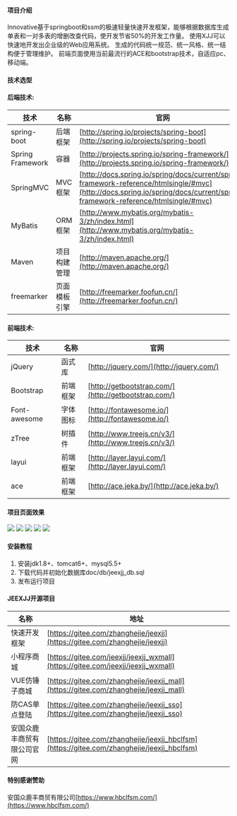 #### 项目介绍
Innovative基于springboot和ssm的极速轻量快速开发框架，能够根据数据库生成单表和一对多表的增删改查代码，使开发节省50%的开发工作量。
使用XJJ可以快速地开发出企业级的Web应用系统。 生成的代码统一规范、统一风格、统一结构便于管理维护。
前端页面使用当前最流行的ACE和bootstrap技术，自适应pc、移动端。

#### 技术选型
#### 后端技术:
技术 | 名称 | 官网
----|------|----
spring-boot | 后端框架  | [http://spring.io/projects/spring-boot](http://spring.io/projects/spring-boot)
Spring Framework | 容器  | [http://projects.spring.io/spring-framework/](http://projects.spring.io/spring-framework/)
SpringMVC | MVC框架  | [http://docs.spring.io/spring/docs/current/spring-framework-reference/htmlsingle/#mvc](http://docs.spring.io/spring/docs/current/spring-framework-reference/htmlsingle/#mvc)
MyBatis | ORM框架  | [http://www.mybatis.org/mybatis-3/zh/index.html](http://www.mybatis.org/mybatis-3/zh/index.html)
Maven | 项目构建管理  | [http://maven.apache.org/](http://maven.apache.org/)
freemarker | 页面模板引擎  | [http://freemarker.foofun.cn/](http://freemarker.foofun.cn/)


#### 前端技术:
技术 | 名称 | 官网
----|------|----
jQuery | 函式库  | [http://jquery.com/](http://jquery.com/)
Bootstrap | 前端框架  | [http://getbootstrap.com/](http://getbootstrap.com/)
Font-awesome | 字体图标  | [http://fontawesome.io/](http://fontawesome.io/)
zTree | 树插件  | [http://www.treejs.cn/v3/](http://www.treejs.cn/v3/)
layui | 前端框架  | [http://layer.layui.com/](http://layer.layui.com/)
ace | 前端框架  | [http://ace.jeka.by/](http://ace.jeka.by/)


#### 项目页面效果
![](https://gitee.com/zhanghejie/Innovative/raw/master/doc/img/page1.png)
![](https://gitee.com/zhanghejie/Innovative/raw/master/doc/img/page2.png)
![](https://gitee.com/zhanghejie/Innovative/raw/master/doc/img/page3.png)
![](https://gitee.com/zhanghejie/Innovative/raw/master/doc/img/page4.png)
![](https://gitee.com/zhanghejie/Innovative/raw/master/doc/img/page5.png)


#### 安装教程

1. 安装jdk1.8+、tomcat6+、mysql5.5+
2. 下载代码并初始化数据库doc/db/jeexjj_db.sql
3. 发布运行项目

#### JEEXJJ开源项目
 名称 | 地址
------|----
快速开发框架  | [https://gitee.com/zhanghejie/jeexjj](https://gitee.com/zhanghejie/jeexjj)
小程序商城  | [https://gitee.com/jeexjj/jeexjj_wxmall](https://gitee.com/jeexjj/jeexjj_wxmall)
VUE仿锤子商城  | [https://gitee.com/zhanghejie/jeexjj_mall](https://gitee.com/zhanghejie/jeexjj_mall)
防CAS单点登陆  | [https://gitee.com/zhanghejie/jeexjj_sso](https://gitee.com/zhanghejie/jeexjj_sso)
安国众鹿丰商贸有限公司官网  | [https://gitee.com/zhanghejie/jeexjj_hbclfsm](https://gitee.com/zhanghejie/jeexjj_hbclfsm)
#### 特别感谢赞助
安国众鹿丰商贸有限公司[https://www.hbclfsm.com/](https://www.hbclfsm.com/)